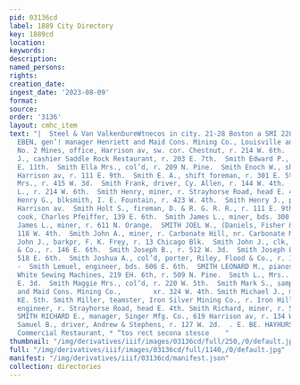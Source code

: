 ```yaml
---
pid: 03136cd
label: 1889 City Directory
key: 1889cd
location: 
keywords: 
description: 
named_persons: 
rights: 
creation_date: 
ingest_date: '2023-08-09'
format: 
source: 
order: '3136'
layout: cmhc_item
text: "|  Steel & Van ValkenbureWtnecos in city. 21-28 Boston a SMI 228 SMI  SMITH
  EBEN, gen’! manager Henriett and Maid Cons. Mining Co., Louisville and Colorado
  No. 2 Mines, office, Harrison av, sw. cor. Chestnut, r. 214 W. 6th.  Smith Edward
  J., cashier Saddle Rock Restaurant, r. 203 E. 7th.  Smith Edward P., boarding, 300
  E. 11th.  Smith Ella Mrs., col’d, r. 209 N. Pine.  Smith Enoch W., shoemkr, 5084
  Harrison av, r. 111 E. 9th.  Smith E. A., shift foreman, r. 301 E. 5th.  Smith Flora
  Mrs., r. 415 W. 3d.  Smith Frank, driver, Cy. Allen, r. 144 W. 4th.  Smith Frank
  L., r. 214 W. 6th.  Smith Henry, miner, r. Strayhorse Road, head E. 4th.  Smith
  Henry G., blksmith, I. E. Fountain, r. 423 W. 4th.  Smith Henry J., physician, 303
  Harrison av.  Smith Holt S., fireman, D. & R. G. R. R., r. 111 E. 9th.  Smith James,
  cook, Charles Pfeiffer, 139 E. 6th.  Smith James L., miner, bds. 300 E. 11th.  Smith
  James L., miner, r. 611 N. Orange.  SMITH JOEL W., (Daniels, Fisher & Smith,) r.
  118 W. 4th.  Smith John A., miner, r. Carbonate Hill, nr. Carbonate Mine.  Smith
  John J., barkpr, F. K. Frey, r. 13 Chicago Blk.  Smith John J., clk, . T. Booth
  & Co., r. 146 E. 6th.  Smith Joseph B., r. 512 W. 3d.  Smith Joseph L., laundry,
  518 E. 6th.  Smith Joshua A., col’d, porter, Riley, Flood & Co., r. 11L  . 7th.
  -  Smith Lemuel, engineer, bds. 606 E. 6th.  SMITH LEONARD M., pianos, organs and
  White Sewing Machines, 219 EH. 6th, r. 509 N. Pine.  Smith L., Mrs.. r. rear 322
  E. 3d.  Smith Maggie Mrs., col’d, r. 220 W. 5th.  Smith Mark S., sampler, Henriett
  and Maid Cons. Mining Co.,        xr. 324 W. 4th. Smith Michael J., miner, r. 610
  KE. 5th. Smith Miller, teamster, Iron Silver Mining Co., r. Iron Hill. Smith Patrick,
  engineer, r. Strayhorse Road, head E. 4th. Smith Richard, miner, r. 524 E. 9th.
  SMITH RICHARD E., manager, Singer Mfg. Co., 619 Harrison av, r. 134 W. 6th. Smith
  Samuel B., driver, Andrew & Stephens, r. 127 W. 2d.  . E. BE. HAYHURST, P. rieto:
  Commercial Restaurant, * “tos rect secona stesce    "
thumbnail: "/img/derivatives/iiif/images/03136cd/full/250,/0/default.jpg"
full: "/img/derivatives/iiif/images/03136cd/full/1140,/0/default.jpg"
manifest: "/img/derivatives/iiif/03136cd/manifest.json"
collection: directories
---
```

